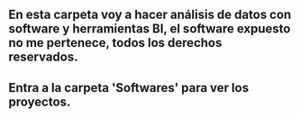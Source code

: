 ## En esta carpeta voy a hacer análisis de datos con software y herramientas BI, el software expuesto no me pertenece, todos los derechos reservados.
## Entra a la carpeta 'Softwares' para ver los proyectos.

